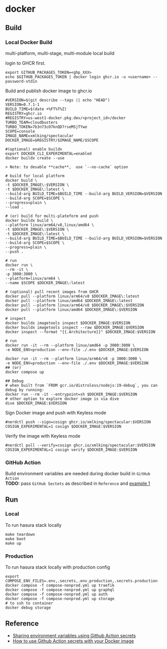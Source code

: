 # docker

## Build

### Local Docker Build

multi-platform, multi-stage, multi-module local build

login to GHCR first.

```shell
export GITHUB_PACKAGES_TOKEN=<ghp_XXX>
echo $GITHUB_PACKAGES_TOKEN | docker login ghcr.io -u <username> --password-stdin
```

Build and publish docker image to ghcr.io

```shell
#VERSION=$(git describe --tags || echo "HEAD")
VERSION=0.7.1-1
BUILD_TIME=$(date +%FT%T%Z)
REGISTRY=ghcr.io
#REGISTRY=us-west1-docker.pkg.dev/<project_id>/docker
TURBO_TEAM=cloudbusters
TURBO_TOKEN=7b3n73cO7knQD7rseMSjTYwo
SCOPE=console
IMAGE_NAME=xmlking/spectacular
DOCKER_IMAGE=$REGISTRY/$IMAGE_NAME/$SCOPE

#(optional) enable buildx
export DOCKER_CLI_EXPERIMENTAL=enabled
docker buildx create --use

> Note: to desable **cache**,  use `--no-cache` option

# build for local platform
docker build \
-t $DOCKER_IMAGE\:$VERSION \
-t $DOCKER_IMAGE\:latest \
--build-arg BUILD_TIME=$BUILD_TIME --build-arg BUILD_VERSION=$VERSION --build-arg SCOPE=$SCOPE \
--progress=plain \
--load .

# (or) build for multi-plateform and push
docker buildx build \
--platform linux/arm64/v8,linux/amd64 \
-t $DOCKER_IMAGE\:$VERSION \
-t $DOCKER_IMAGE\:latest \
--build-arg BUILD_TIME=$BUILD_TIME --build-arg BUILD_VERSION=$VERSION --build-arg SCOPE=$SCOPE \
--progress=plain \
--push .

# run
docker run \
--rm -it \
-p 3000:3000 \
--platform=linux/arm64 \
--name $SCOPE $DOCKER_IMAGE\:latest

# (optional) pull recent images from GHCR
docker pull --platform linux/arm64/v8 $DOCKER_IMAGE\:latest
docker pull --platform linux/amd64 $DOCKER_IMAGE\:latest
docker pull --platform linux/arm64/v8 $DOCKER_IMAGE\:$VERSION
docker pull --platform linux/amd64 $DOCKER_IMAGE\:$VERSION

# inspect
docker buildx imagetools inspect $DOCKER_IMAGE:$VERSION
docker buildx imagetools inspect --raw $DOCKER_IMAGE:$VERSION
docker inspect --format "{{.Architecture}}" $DOCKER_IMAGE:$VERSION

# run
docker run -it --rm --platform linux/amd64 -p 3000:3000 \
-e NODE_ENV=production --env-file ./.env $DOCKER_IMAGE:$VERSION

docker run -it --rm --platform linux/arm64/v8 -p 3000:3000 \
-e NODE_ENV=production --env-file ./.env $DOCKER_IMAGE:$VERSION
## (or)
docker compose up

## Debug
# when built from `FROM gcr.io/distroless/nodejs:19-debug`, you can debug by running:
docker run --rm -it --entrypoint=sh $DOCKER_IMAGE:$VERSION
# other option to explore docker image is via dive
dive $DOCKER_IMAGE:$VERSION
```

Sign Docker image and push with Keyless mode

```shell
#nerdctl push --sign=cosign ghcr.io/xmlking/spectacular:$VERSION
COSIGN_EXPERIMENTAL=1 cosign $DOCKER_IMAGE:$VERSION
```

Verify the image with Keyless mode

```shell
#nerdctl pull --verify=cosign ghcr.io/xmlking/spectacular:$VERSION
COSIGN_EXPERIMENTAL=1 cosign verify $DOCKER_IMAGE:$VERSION
```

### GitHub Action

Build environment variables are needed during docker build in `GitHub Action`  
**TODO:** pass `GitHub Sectets` as described in `Reference` and [example 1](https://github.com/SSHOC/gl-autodevops-minimal-port/blob/main/.github/workflows/build-herokuish-and-push-to-registry.yaml#L95)

## Run

### Local

To run hasura stack locally

```shell
make teardown
make boot
make up
```

### Production

To run hasura stack locally with production config

```shell
export COMPOSE_ENV_FILES=.env,.secrets,.env.production,.secrets.production
docker compose -f compose-nonprod.yml up traefik
docker compose -f compose-nonprod.yml up graphql
docker compose -f compose-nonprod.yml up auth
docker compose -f compose-nonprod.yml up storage
# to ssh to container
docker debug storage
```

## Reference

- [Sharing environment variables using Github Action secrets](https://andrei-calazans.com/posts/2021-06-23-passing-secrets-github-actions-docker/)
- [How to use Github Action secrets with your Docker image](https://medium.com/@brian978_dev/effortlessly-secure-passing-secrets-from-github-to-your-docker-image-f1df3b6d0e49)
